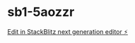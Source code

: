 # sb1-5aozzr

[Edit in StackBlitz next generation editor ⚡️](https://stackblitz.com/~/github.com/Vfxchu/sb1-5aozzr)